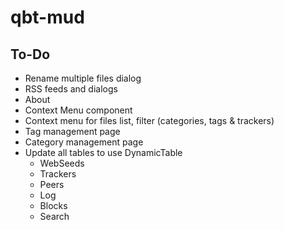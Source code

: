 ﻿# qbt-mud

## To-Do

- Rename multiple files dialog
- RSS feeds and dialogs
- About
- Context Menu component
- Context menu for files list, filter (categories, tags & trackers)
- Tag management page
- Category management page
- Update all tables to use DynamicTable
  - WebSeeds
  - Trackers
  - Peers
  - Log
  - Blocks
  - Search